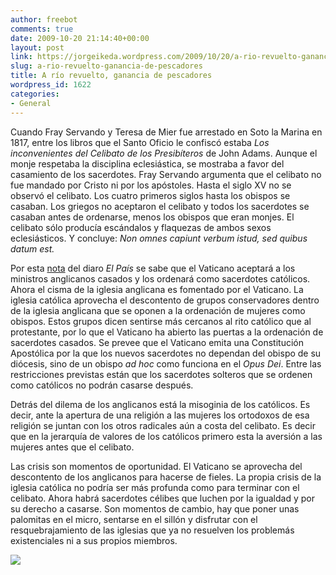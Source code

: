 ```yaml
---
author: freebot
comments: true
date: 2009-10-20 21:14:40+00:00
layout: post
link: https://jorgeikeda.wordpress.com/2009/10/20/a-rio-revuelto-ganancia-de-pescadores/
slug: a-rio-revuelto-ganancia-de-pescadores
title: A río revuelto, ganancia de pescadores
wordpress_id: 1622
categories:
- General
---
```


Cuando Fray Servando y Teresa de Mier fue arrestado en Soto la Marina en 1817, entre los libros que el Santo Oficio le confiscó estaba _Los inconvenientes del Celibato de los Presibíteros_ de John Adams. Aunque el monje respetaba la disciplina eclesiástica, se mostraba a favor del casamiento de los sacerdotes.
Fray Servando argumenta que el celibato no fue mandado por Cristo ni por los apóstoles. Hasta el siglo XV no se observó el celibato. Los cuatro primeros siglos hasta los  obispos se casaban. Los griegos no aceptaron el celibato y todos los sacerdotes se casaban antes de ordenarse, menos los obispos que eran monjes. El celibato sólo producía escándalos y flaquezas de ambos sexos eclesiásticos. Y concluye: _Non omnes capiunt verbum istud, sed quibus datum est._

Por esta [nota](http://www.elpais.com/articulo/sociedad/Roma/abre/puertas/anglicanos/reniegan/gays/mujeres/obispos/elpepusoc/20091020elpepusoc_4/Tes) del diaro _El País_ se sabe que el Vaticano aceptará a los ministros anglicanos casados y los ordenará como sacerdotes católicos. Ahora el cisma de la iglesia anglicana es fomentado por el Vaticano. La iglesia católica aprovecha el descontento de grupos conservadores dentro de la iglesia anglicana que se oponen a  la ordenación de mujeres como obispos. Estos grupos dicen sentirse más cercanos al rito católico que al protestante, por lo que el Vaticano ha abierto las puertas a la ordenación de sacerdotes casados. Se prevee que el Vaticano emita una Constitución Apostólica por la que los nuevos sacerdotes  no dependan del obispo de su diócesis, sino de un obispo _ad hoc_ como funciona en el _Opus Dei_.   Entre las restricciones previstas están que los sacerdotes solteros que se ordenen como católicos no podrán casarse después.

Detrás del dilema de los anglicanos está la misoginia de los católicos. Es decir, ante la apertura de una religión a las mujeres los ortodoxos de esa religión se juntan con los otros radicales aún a costa del celibato. Es decir que en la jerarquía de valores de los católicos primero esta la aversión a las mujeres antes que el celibato.

Las crisis son momentos de oportunidad. El Vaticano se aprovecha del descontento de los anglicanos para hacerse de fieles. La propia crisis de la iglesia católica no podría ser más profunda como para terminar con el celibato. Ahora habrá sacerdotes célibes que luchen por la igualdad y por su derecho a casarse. Son momentos de cambio, hay que poner unas palomitas en el micro, sentarse en el sillón y disfrutar con el resquebrajamiento de las iglesias que ya no resuelven los problemás existenciales ni a sus propios miembros.

[![](https://jorgeikeda.files.wordpress.com/2009/10/2eee8-razonamiento.jpg)](http://www.dosisdiarias.com/2009/10/2009-10-07.html)
